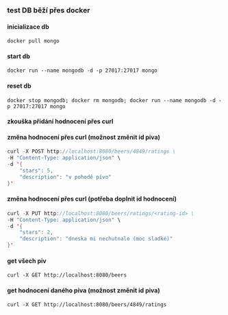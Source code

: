 ### test DB běží přes docker
#### inicializace db
`docker pull mongo`
#### start db
`docker run --name mongodb -d -p 27017:27017 mongo`
#### reset db
`docker stop mongodb; docker rm mongodb; docker run --name mongodb -d -p 27017:27017 mongo`


#### zkouška přidání hodnocení přes curl
#### změna hodnocení přes curl (možnost změnit id piva)
```java
curl -X POST http://localhost:8080/beers/4849/ratings \
-H "Content-Type: application/json" \
-d '{
    "stars": 5,
    "description": "v pohodě pívo"
}'
```

#### změna hodnocení přes curl (potřeba doplnit id hodnocení)
```java
curl -X PUT http://localhost:8080/beers/ratings/<rating-id> \
-H "Content-Type: application/json" \
-d '{
    "stars": 2,
    "description": "dneska mi nechutnalo (moc sladké)"
}'
```

#### get všech piv
`curl -X GET http://localhost:8080/beers`

#### get hodnocení daného piva (možnost změnit id piva)
`curl -X GET http://localhost:8080/beers/4849/ratings`
